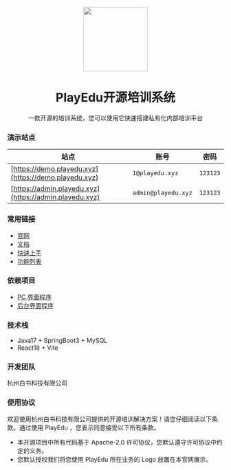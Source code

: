 <p align="center">
<img src="https://playedu.xyz/images/index/logo-big.png?v=2023032901" width="150"/>
</p>

<h1 align="center">PlayEdu开源培训系统</h1>
<p align="center">一款开源的培训系统，您可以使用它快速搭建私有化内部培训平台</p>

### 演示站点

| 站点                                                   | 账号                | 密码     |
| ------------------------------------------------------ | ------------------- | -------- |
| [https://demo.playedu.xyz](https://demo.playedu.xyz)   | `1@playedu.xyz`     | `123123` |
| [https://admin.playedu.xyz](https://admin.playedu.xyz) | `admin@playedu.xyz` | `123123` |

### 常用链接

- [官网](https://playedu.xyz)
- [文档](https://playedu.xyz/docs/docs/intro/)
- [快速上手](https://playedu.xyz/docs/docs/install/quick)
- [功能列表](https://playedu.xyz/docs/docs/function)

### 依赖项目

- [PC 界面程序](https://github.com/PlayEdu/frontend)
- [后台界面程序](https://github.com/PlayEdu/backend)

### 技术栈

- Java17 + SpringBoot3 + MySQL
- React18 + Vite

### 开发团队

杭州白书科技有限公司

### 使用协议

欢迎使用杭州白书科技有限公司提供的开源培训解决方案！请您仔细阅读以下条款。通过使用 PlayEdu ，您表示同意接受以下所有条款。

- 本开源项目中所有代码基于 Apache-2.0 许可协议，您默认遵守许可协议中约定的义务。
- 您默认授权我们将您使用 PlayEdu 所在业务的 Logo 放置在本官网展示。
